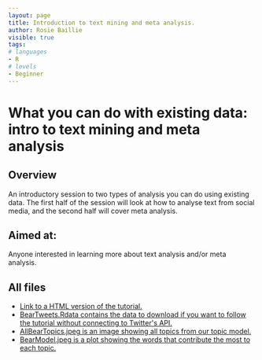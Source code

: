 ```yaml
---
layout: page
title: Introduction to text mining and meta analysis.
author: Rosie Baillie
visible: true
tags:
# languages
- R
# levels
- Beginner
---
```


# What you can do with existing data: intro to text mining and meta analysis
## Overview
An introductory session to two types of analysis you can do using existing data. The first half of the session will look at how to analyse text from social media, and the second half will cover meta analysis. 

## Aimed at: 
Anyone interested in learning more about text analysis and/or meta analysis. 

## All files
<ul>
  <li><a href = "https://rpubs.com/RosieB/ASGTwitterTextTutorial">Link to a HTML version of the tutorial.</a></li>
  <li><a href = "https://github.com/AberdeenStudyGroup/studyGroup/blob/gh-pages/lessons/SG-T24-MetaAnalysis-TextAnalysis/BearTweets.Rdata">BearTweets.Rdata contains the data to download if you want to follow the tutorial without connecting to Twitter's API.</a> </li>
  <li><a href = "https://github.com/AberdeenStudyGroup/studyGroup/blob/gh-pages/lessons/SG-T24-MetaAnalysis-TextAnalysis/AllBearTopics.jpeg">AllBearTopics.jpeg is an image showing all topics from our topic model. </a></li>
  <li><a href = "https://github.com/AberdeenStudyGroup/studyGroup/blob/gh-pages/lessons/SG-T24-MetaAnalysis-TextAnalysis/BearModel.jpeg">BearModel.jpeg is a plot showing the words that contribute the most to each topic. </a></li>
</ul>
